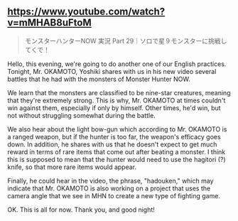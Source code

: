 ## https://www.youtube.com/watch?v=mMHAB8uFtoM

> モンスターハンターNOW 実況 Part 29｜ソロで星９モンスターに挑戦してくで！ 

Hello, this evening, we're going to do another one of our English practices. Tonight, Mr. OKAMOTO, Yoshiki shares with us in his new video several battles that he had with the monsters of Monster Hunter NOW.

We learn that the monsters are classified to be nine-star creatures, meaning that they're extremely strong. This is why, Mr. OKAMOTO at times couldn't win against them, especially if only by himself. Other times, he'd win, but not without struggling somewhat during the battle.

We also hear about the light bow-gun which according to Mr. OKAMOTO is a ranged weapon, but if the hunter is too far, the weapon's efficacy goes down. In addition, he shares with us that he doesn't expect to get much reward in terms of rare items that come out after beating a monster. I think this is supposed to mean that the hunter would need to use the hagitori (?) knife, so that more rare items would appear.

Finally, he could hear in the video, the phrase, "hadouken," which may indicate that Mr. OKAMOTO is also working on a project that uses the camera angle that we see in MHN to create a new type of fighting game.

OK. This is all for now. Thank you, and good night!
